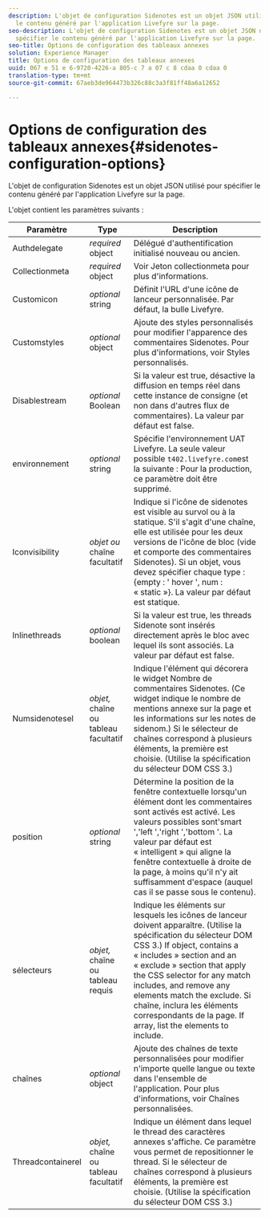 ```yaml
---
description: L'objet de configuration Sidenotes est un objet JSON utilisé pour spécifier
  le contenu généré par l'application Livefyre sur la page.
seo-description: L'objet de configuration Sidenotes est un objet JSON utilisé pour
  spécifier le contenu généré par l'application Livefyre sur la page.
seo-title: Options de configuration des tableaux annexes
solution: Experience Manager
title: Options de configuration des tableaux annexes
uuid: 067 e 51 e 6-9720-4226-a 805-c 7 a 07 c 8 cdaa 0 cdaa 0
translation-type: tm+mt
source-git-commit: 67aeb3de964473b326c88c3a3f81ff48a6a12652

---
```



# Options de configuration des tableaux annexes{#sidenotes-configuration-options}

L'objet de configuration Sidenotes est un objet JSON utilisé pour spécifier le contenu généré par l'application Livefyre sur la page.

L'objet contient les paramètres suivants :

| Paramètre | Type | Description |
|--- |--- |--- |
| Authdelegate | *required* object | Délégué d'authentification initialisé nouveau ou ancien. |
| Collectionmeta | *required* object | Voir Jeton collectionmeta pour plus d'informations. |
| Customicon | *optional* string | Définit l'URL d'une icône de lanceur personnalisée. Par défaut, la bulle Livefyre. |
| Customstyles | *optional* object | Ajoute des styles personnalisés pour modifier l'apparence des commentaires Sidenotes. Pour plus d'informations, voir Styles personnalisés. |
| Disablestream | *optional* Boolean | Si la valeur est true, désactive la diffusion en temps réel dans cette instance de consigne (et non dans d'autres flux de commentaires). La valeur par défaut est false. |
| environnement | *optional* string | Spécifie l'environnement UAT Livefyre. La seule valeur possible `t402.livefyre.com`est la suivante : Pour la production, ce paramètre doit être supprimé. |
| Iconvisibility | *objet ou* chaîne facultatif | Indique si l'icône de sidenotes est visible au survol ou à la statique. S'il s'agit d'une chaîne, elle est utilisée pour les deux versions de l'icône de bloc (vide et comporte des commentaires Sidenotes). Si un objet, vous devez spécifier chaque type : {empty : ' hover ', num : « static »}. La valeur par défaut est statique. |
| Inlinethreads | *optional* boolean | Si la valeur est true, les threads Sidenote sont insérés directement après le bloc avec lequel ils sont associés. La valeur par défaut est false. |
| Numsidenotesel | *objet,* chaîne ou tableau facultatif | Indique l'élément qui décorera le widget Nombre de commentaires Sidenotes. (Ce widget indique le nombre de mentions annexe sur la page et les informations sur les notes de sidenom.) Si le sélecteur de chaînes correspond à plusieurs éléments, la première est choisie. (Utilise la spécification du sélecteur DOM CSS 3.) |
| position | *optional* string | Détermine la position de la fenêtre contextuelle lorsqu'un élément dont les commentaires sont activés est activé. Les valeurs possibles sont'smart ','left ','right ','bottom '. La valeur par défaut est « intelligent » qui aligne la fenêtre contextuelle à droite de la page, à moins qu'il n'y ait suffisamment d'espace (auquel cas il se passe sous le contenu). |
| sélecteurs | *objet,* chaîne ou tableau requis | Indique les éléments sur lesquels les icônes de lanceur doivent apparaître. (Utilise la spécification du sélecteur DOM CSS 3.) If object, contains a « includes » section and an « exclude » section that apply the CSS selector for any match includes, and remove any elements match the exclude. Si chaîne, inclura les éléments correspondants de la page. If array, list the elements to include. |
| chaînes | *optional* object | Ajoute des chaînes de texte personnalisées pour modifier n'importe quelle langue ou texte dans l'ensemble de l'application. Pour plus d'informations, voir Chaînes personnalisées. |
| Threadcontainerel | *objet,* chaîne ou tableau facultatif | Indique un élément dans lequel le thread des caractères annexes s'affiche. Ce paramètre vous permet de repositionner le thread. Si le sélecteur de chaînes correspond à plusieurs éléments, la première est choisie. (Utilise la spécification du sélecteur DOM CSS 3.) |

